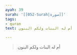 ```yaml
---
ayah: 39
surah: '[[052-Surah|سورة]]'
tags:
- quran
text: أم له البنات ولكم البنون

---
```

> أم له البنات ولكم البنون
